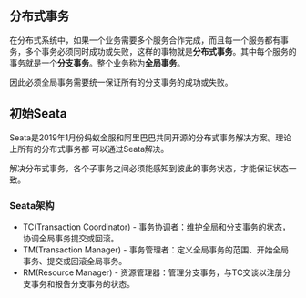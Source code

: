 ## 分布式事务

在分布式系统中，如果一个业务需要多个服务合作完成，而且每一个服务都有事务，多个事务必须同时成功或失败，这样的事物就是**分布式事务**。其中每个服务的事务就是一个**分支事务**。整个业务称为**全局事务**。

因此必须全局事务需要统一保证所有的分支事务的成功或失败。



## 初始Seata

Seata是2019年1月份蚂蚁金服和阿里巴巴共同开源的分布式事务解决方案。理论上所有的分布式事务都	可以通过Seata解决。

解决分布式事务，各个子事务之间必须能感知到彼此的事务状态，才能保证状态一致。

### Seata架构

- TC(Transaction Coordinator) - 事务协调者：维护全局和分支事务的状态，协调全局事务提交或回滚。
- TM(Transaction Manager) - 事务管理者：定义全局事务的范围、开始全局事务、提交或回滚全局事务。
- RM(Resource Manager) - 资源管理器：管理分支事务，与TC交谈以注册分支事务和报告分支事务的状态。